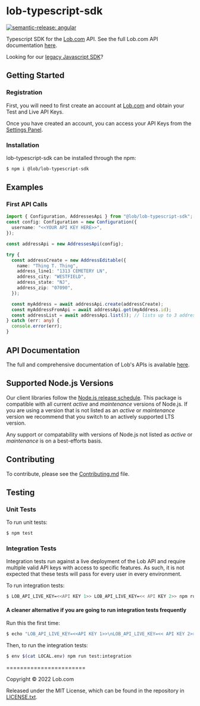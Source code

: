 # lob-typescript-sdk

[![semantic-release: angular](https://img.shields.io/badge/semantic--release-angular-e10079?logo=semantic-release)](https://github.com/semantic-release/semantic-release)

Typescript SDK for the [Lob.com](https://lob.com) API. See the full Lob.com API documentation [here](https://docs.lob.com).

Looking for our [legacy Javascript SDK](https://github.com/lob/lob-node)?

## Getting Started

### Registration

First, you will need to first create an account at [Lob.com](https://dashboard.lob.com/#/register) and obtain your Test and Live API Keys.

Once you have created an account, you can access your API Keys from the [Settings Panel](https://dashboard.lob.com/#/settings).

### Installation

lob-typescript-sdk can be installed through the npm:

```bash
$ npm i @lob/lob-typescript-sdk
```

## Examples

### First API Calls

```typescript
import { Configuration, AddressesApi } from "@lob/lob-typescript-sdk";
const config: Configuration = new Configuration({
  username: "<<YOUR API KEY HERE>>",
});

const addressApi = new AddressesApi(config);

try {
  const addressCreate = new AddressEditable({
    name: "Thing T. Thing",
    address_line1: "1313 CEMETERY LN",
    address_city: "WESTFIELD",
    address_state: "NJ",
    address_zip: "07090",
  });

  const myAddress = await addressApi.create(addressCreate);
  const myAddressFromApi = await addressApi.get(myAddress.id);
  const addressList = await addressApi.list(3); // lists up to 3 addresses
} catch (err: any) {
  console.error(err);
}
```

## API Documentation

The full and comprehensive documentation of Lob's APIs is available [here](https://docs.lob.com/).

## Supported Node.js Versions

Our client libraries follow the [Node.js release schedule](https://nodejs.org/en/about/releases/).
This package is compatible with all current _active_ and _maintenance_ versions of
Node.js. If you are using a version that is not listed as an _active_ or _maintenance_ version we recommend that you switch to an actively supported LTS version.

Any support or compatability with versions of Node.js not listed as _active_ or _maintenance_ is on a
best-efforts basis.

## Contributing

To contribute, please see the [Contributing.md](https://github.com/lob/lob-typescript-sdk/blob/main/.github/Contributing.md) file.

## Testing

### Unit Tests

To run unit tests:

```bash
$ npm test
```

### Integration Tests

Integration tests run against a live deployment of the Lob API and require multiple valid API keys with access to specific features. As such, it is not expected that these tests will pass for every user in every environment.

To run integration tests:

```bash
$ LOB_API_LIVE_KEY=<<API KEY 1>> LOB_API_LIVE_KEY=<< API KEY 2>> npm run test:integration
```

#### A cleaner alternative if you are going to run integration tests frequently

Run this the first time:

```bash
$ echo "LOB_API_LIVE_KEY=<<API KEY 1>>\nLOB_API_LIVE_KEY=<< API KEY 2>>" > LOCAL.env
```

Then, to run the integration tests:

```bash
$ env $(cat LOCAL.env) npm run test:integration
```

=======================

Copyright © 2022 Lob.com

Released under the MIT License, which can be found in the repository in [LICENSE.txt](https://github.com/lob/lob-typescript-sdk/blob/main/LICENSE.txt).
